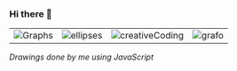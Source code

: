 ### Hi there 👋


|  |   | | |
| ------------------------------------------------ | ----------------------------------------------- | ----------------------------------------------- | ----------------------------------------------- |
|![Graphs](https://user-images.githubusercontent.com/50753891/147324071-4c47c442-e92a-491d-a3e6-8e8db55f888f.gif) | ![ellipses](https://user-images.githubusercontent.com/50753891/147324213-e24e9bba-c5f4-4947-bd51-d401ade7db2f.gif) | ![creativeCoding](https://user-images.githubusercontent.com/50753891/147324909-504ba7cc-a3ca-4a0e-b51b-e2f1e6d584fe.gif) |![grafo](https://user-images.githubusercontent.com/50753891/147325085-1d1f5510-32ae-4c7c-8239-a0309888e7a6.gif) |



_Drawings done by me using JavaScript_
<!--
**lmberard/lmberard** is a ✨ _special_ ✨ repository because its `README.md` (this file) appears on your GitHub profile.

Here are some ideas to get you started:

- 🔭 I’m currently working on ...
- 🌱 I’m currently learning ...
- 👯 I’m looking to collaborate on ...
- 🤔 I’m looking for help with ...
- 💬 Ask me about ...
- 📫 How to reach me: ...
- 😄 Pronouns: ...
- ⚡ Fun fact: ...
-->
